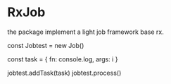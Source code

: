 # RxJob
the package implement a light job framework base rx.


const Jobtest = new Job()

const task = {
	fn: console.log,
        args: i
}

jobtest.addTask(task)
jobtest.process()

